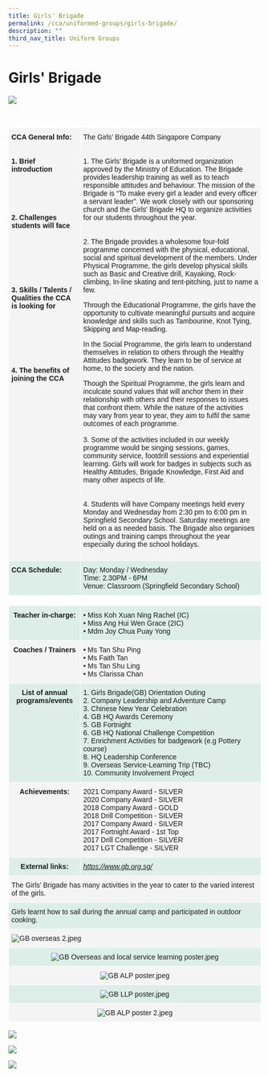 ```yaml
---
title: Girls' Brigade
permalink: /cca/uniformed-groups/girls-brigade/
description: ""
third_nav_title: Uniform Groups
---
```

# **Girls' Brigade**

![](/images/GB%20Pic%202.jpg)

<br> 

<table style="border-collapse:collapse;border-spacing:0" class="tg"><thead><tr><th style="background-color:#F4F4F4;border-color:#ffffff;border-style:solid;border-width:1px;font-family:Arial, sans-serif;font-size:14px;font-weight:bold;overflow:hidden;padding:10px 5px;text-align:left;vertical-align:top;word-break:normal">CCA General Info:<br><br><br><span style="background-color:transparent">1. Brief introduction</span><br><br><br><br><br><br>2. Challenges students will face<br><br><span style="background-color:transparent"><br><br><br><br><br><br>3. Skills / Talents / Qualities the CCA is looking for</span><br><br><br><br><br><br><br><br>4. The benefits of joining the CCA<br><br></th><th style="background-color:#F4F4F4;border-color:#ffffff;border-style:solid;border-width:1px;font-family:Arial, sans-serif;font-size:14px;font-weight:normal;overflow:hidden;padding:10px 5px;text-align:left;vertical-align:top;word-break:normal">The Girls’ Brigade 44th Singapore Company<br><br><br>1. The Girls’ Brigade is a uniformed organization approved by the Ministry of Education. The Brigade provides leadership training as well as to teach responsible attitudes and behaviour. The mission of the Brigade is “To make every girl a leader and every officer a servant leader”. We work closely with our sponsoring church and the Girls' Brigade HQ to organize activities for our students throughout the year.  <br><br><br>2. The Brigade provides a wholesome four-fold programme concerned with the physical, educational, social and spiritual development of the members. Under Physical Programme, the girls develop physical skills such as Basic and Creative drill, Kayaking, Rock-climbing, In-line skating and tent-pitching, just to name a few.

Through the Educational Programme, the girls have the opportunity to cultivate meaningful pursuits and acquire knowledge and skills such as Tambourine, Knot Tying, Skipping and Map-reading.

In the Social Programme, the girls learn to understand themselves in relation to others through the Healthy Attitudes badgework. They learn to be of service at home, to the society and the nation.

Though the Spiritual Programme, the girls learn and inculcate sound values that will anchor them in their relationship with others and their responses to issues that confront them.
While the nature of the activities may vary from year to year, they aim to fulfil the same outcomes of each programme. 
<br>
<br>3. Some of the activities included in our weekly programme would be singing sessions, games, community service, footdrill sessions and experiential learning. Girls will work for badges in subjects such as Healthy Attitudes, Brigade Knowledge, First Aid and many other aspects of life.<br><br><br>4. Students will have Company meetings held every Monday and Wednesday from 2:30 pm to 6:00 pm in Springfield Secondary School. Saturday meetings are held on a as needed basis. The Brigade also organises outings and training camps throughout the year especially during the school holidays.</th></tr></thead><tbody><tr><td style="background-color:#ddeee9;border-color:#ffffff;border-style:solid;border-width:1px;font-family:Arial, sans-serif;font-size:14px;font-weight:bold;overflow:hidden;padding:10px 5px;text-align:left;vertical-align:top;word-break:normal">CCA Schedule:<br></td><td style="background-color:#ddeee9;border-color:#ffffff;border-style:solid;border-width:1px;font-family:Arial, sans-serif;font-size:14px;overflow:hidden;padding:10px 5px;text-align:left;vertical-align:top;word-break:normal">Day: Monday / Wednesday<br>Time: 2.30PM - 6PM<br>Venue: Classroom (Springfield Secondary School)</td></tr><tr><td style="border-color:#ffffff;border-style:solid;border-width:1px;font-family:Arial, sans-serif;font-size:14px;overflow:hidden;padding:10px 5px;text-align:left;vertical-align:top;word-break:normal"></td><td style="border-color:#ffffff;border-style:solid;border-width:1px;font-family:Arial, sans-serif;font-size:14px;overflow:hidden;padding:10px 5px;text-align:left;vertical-align:top;word-break:normal"></td></tr><tr><td style="background-color:#DDEEE9;border-color:#ffffff;border-style:solid;border-width:1px;font-family:Arial, sans-serif;font-size:14px;font-weight:bold;overflow:hidden;padding:10px 5px;text-align:center;vertical-align:top;word-break:normal">Teacher in-charge:<br></td><td style="background-color:#DDEEE9;border-color:#ffffff;border-style:solid;border-width:1px;font-family:Arial, sans-serif;font-size:14px;overflow:hidden;padding:10px 5px;text-align:left;vertical-align:top;word-break:normal">• Miss Koh Xuan Ning Rachel (IC)<br>• Miss Ang Hui Wen Grace (2IC)<br>• Mdm Joy Chua Puay Yong</td></tr><tr><td style="background-color:#F4F4F4;border-color:#ffffff;border-style:solid;border-width:1px;font-family:Arial, sans-serif;font-size:14px;font-weight:bold;overflow:hidden;padding:10px 5px;text-align:center;vertical-align:top;word-break:normal">Coaches / Trainers<br></td><td style="background-color:#F4F4F4;border-color:#ffffff;border-style:solid;border-width:1px;font-family:Arial, sans-serif;font-size:14px;overflow:hidden;padding:10px 5px;text-align:left;vertical-align:top;word-break:normal">• Ms Tan Shu Ping  <br>• Ms Faith Tan<br>• Ms Tan Shu Ling <br>•   Ms Clarissa Chan</td></tr><tr><td style="background-color:#DDEEE9;border-color:#ffffff;border-style:solid;border-width:1px;font-family:Arial, sans-serif;font-size:14px;font-weight:bold;overflow:hidden;padding:10px 5px;text-align:center;vertical-align:top;word-break:normal">List of annual programs/events<br></td><td style="background-color:#DDEEE9;border-color:#ffffff;border-style:solid;border-width:1px;font-family:Arial, sans-serif;font-size:14px;overflow:hidden;padding:10px 5px;text-align:left;vertical-align:top;word-break:normal">1. Girls Brigade(GB) Orientation Outing<br>2. Company Leadership and Adventure Camp<br>3. Chinese New Year Celebration <br>4. GB HQ Awards Ceremony <br>5. GB Fortnight<br>6. GB HQ National Challenge Competition<br>7. Enrichment Activities for badgework (e.g Pottery course)<br>8. HQ Leadership Conference<br><span style="background-color:transparent">9. Overseas Service-Learning Trip (TBC)</span><br>10. Community Involvement Project<br></td></tr><tr><td style="background-color:#F4F4F4;border-color:#ffffff;border-style:solid;border-width:1px;font-family:Arial, sans-serif;font-size:14px;font-weight:bold;overflow:hidden;padding:10px 5px;text-align:center;vertical-align:top;word-break:normal">Achievements:<br></td><td style="background-color:#F4F4F4;border-color:#ffffff;border-style:solid;border-width:1px;font-family:Arial, sans-serif;font-size:14px;overflow:hidden;padding:10px 5px;text-align:left;vertical-align:top;word-break:normal">2021 Company Award - SILVER <br>2020 Company Award - SILVER<br>2018 Company Award - GOLD<br>2018 Drill Competition - SILVER<br>2017 Company Award - SILVER<br>2017 Fortnight Award - 1st Top<br>2017 Drill Competition - SILVER<br>2017 LGT Challenge - SILVER</td></tr><tr><td style="background-color:#DDEEE9;border-color:#ffffff;border-style:solid;border-width:1px;font-family:Arial, sans-serif;font-size:14px;font-weight:bold;overflow:hidden;padding:10px 5px;text-align:center;vertical-align:top;word-break:normal">External links:<br></td><td style="background-color:#DDEEE9;border-color:#ffffff;border-style:solid;border-width:1px;color:#00F;font-family:Arial, sans-serif;font-size:14px;font-style:italic;overflow:hidden;padding:10px 5px;text-align:left;text-decoration:underline;vertical-align:top;word-break:normal"><a href="https://www.gb.org.sg/">https://www.gb.org.sg/</a><br></td></tr><tr><td style="background-color:#F4F4F4;border-color:#ffffff;border-style:solid;border-width:1px;font-family:Arial, sans-serif;font-size:14px;overflow:hidden;padding:10px 5px;text-align:left;vertical-align:top;word-break:normal" colspan="2">The Girls’ Brigade has many activities in the year to cater to the varied interest of the girls.<br></td></tr><tr><td style="background-color:#DDEEE9;border-color:#ffffff;border-style:solid;border-width:1px;font-family:Arial, sans-serif;font-size:14px;overflow:hidden;padding:10px 5px;text-align:left;vertical-align:top;word-break:normal" colspan="2">Girls learnt how to sail during the annual camp and participated in outdoor cooking.<br></td></tr><tr><td style="background-color:#F4F4F4;border-color:#ffffff;border-style:solid;border-width:1px;font-family:Arial, sans-serif;font-size:14px;overflow:hidden;padding:10px 5px;text-align:left;vertical-align:top;word-break:normal" colspan="2"><img src="/images/GB%20overseas%202.jpeg" alt="GB overseas 2.jpeg"></td></tr><tr><td style="background-color:#DDEEE9;border-color:#ffffff;border-style:solid;border-width:1px;font-family:Arial, sans-serif;font-size:14px;overflow:hidden;padding:10px 5px;text-align:center;vertical-align:top;word-break:normal" colspan="2"><img src="/images/GB%20Overseas%20and%20local%20service%20learning%20poster.jpeg" alt="GB Overseas and local service learning poster.jpeg"></td></tr><tr><td style="background-color:#F4F4F4;border-color:#ffffff;border-style:solid;border-width:1px;font-family:Arial, sans-serif;font-size:14px;overflow:hidden;padding:10px 5px;text-align:center;vertical-align:top;word-break:normal" colspan="2"><img src="/images/GB%20ALP%20poster.jpeg" alt="GB ALP poster.jpeg"></td></tr><tr><td style="background-color:#DDEEE9;border-color:#ffffff;border-style:solid;border-width:1px;font-family:Arial, sans-serif;font-size:14px;overflow:hidden;padding:10px 5px;text-align:center;vertical-align:top;word-break:normal" colspan="2"><img src="/images/GB%20LLP%20poster.jpeg" alt="GB LLP poster.jpeg"></td></tr><tr><td style="background-color:#F4F4F4;border-color:#ffffff;border-style:solid;border-width:1px;font-family:Arial, sans-serif;font-size:14px;overflow:hidden;padding:10px 5px;text-align:center;vertical-align:top;word-break:normal" colspan="2"><img src="/images/GB%20ALP%20poster%202.jpeg" alt="GB ALP poster 2.jpeg"></td></tr></tbody></table>

![](/images/GB%20Pic.jpg)

![](/images/GB2.jpg)

![](/images/GB3.jpg)